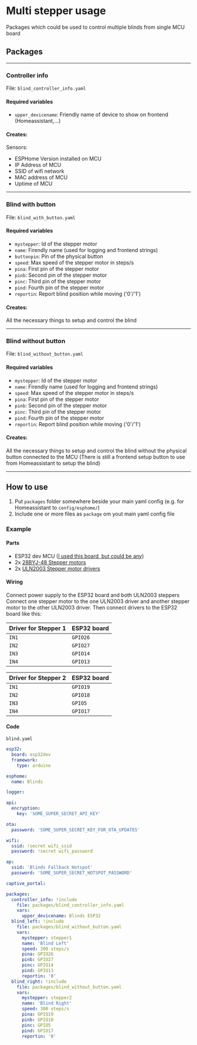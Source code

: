 # Multi stepper usage

Packages which could be used to control multiple blinds from single MCU board

## Packages

---

### Controller info

File: `blind_controller_info.yaml`

#### Required variables

- `upper_devicename`: Friendly name of device to show on frontend (Homeassistant,...)

#### Creates:

Sensors:

- ESPHome Version installed on MCU
- IP Address of MCU
- SSID of wifi network
- MAC address of MCU
- Uptime of MCU

---

### Blind with button

File: `blind_with_button.yaml`

#### Required variables

- `mystepper`: Id of the stepper motor
- `name`: Firendly name (used for logging and frontend strings)
- `buttonpin`: Pin of the physical button
- `speed`: Max speed of the stepper motor in steps/s
- `pina`: First pin of the stepper motor
- `pinb`: Second pin of the stepper motor
- `pinc`: Third pin of the stepper motor
- `pind`: Fourth pin of the stepper motor
- `reportin`: Report blind position while moving ('0'/'1')

#### Creates:

All the necessary things to setup and control the blind

---

### Blind without button

File: `blind_without_button.yaml`

#### Required variables

- `mystepper`: Id of the stepper motor
- `name`: Firendly name (used for logging and frontend strings)
- `speed`: Max speed of the stepper motor in steps/s
- `pina`: First pin of the stepper motor
- `pinb`: Second pin of the stepper motor
- `pinc`: Third pin of the stepper motor
- `pind`: Fourth pin of the stepper motor
- `reportin`: Report blind position while moving ('0'/'1')

#### Creates:

All the necessary things to setup and control the blind without the physical button connected to the MCU (There is still a frontend setup button to use from Homeassistant to setup the blind)

---

## How to use

1. Put `packages` folder somewhere beside your main yaml config (e.g. for Homeassistant to `config/esphome/`)
2. Include one or more files as `package` om yout main yaml config file

### Example

#### Parts

- ESP32 dev MCU ([I used this board, but could be any](https://cdn.myshoptet.com/usr/www.laskakit.cz/user/shop/big/6723-3_la100057p-esp32-lpkit-axonometric-2.jpg?63f72a51))
- 2x [28BYJ-48 Stepper motors](https://cdn.myshoptet.com/usr/www.laskakit.cz/user/shop/big/347_krokovy-motor-28byj-48.jpg?61d95cd9)
- 2x [ULN2003 Stepper motor drivers](https://cdn.myshoptet.com/usr/www.laskakit.cz/user/shop/big/359-1_radic-uln2003-pro-krokovy-motor.jpg?61d95d26)

#### Wiring

Connect power supply to the ESP32 board and both ULN2003 steppers
Connect one stepper motor to the one ULN2003 driver and another stepper motor to the other ULN2003 driver.
Then connect drivers to the ESP32 board like this:

| Driver for Stepper 1 | ESP32 board |
| -------------------- | ----------- |
| `IN1`                | `GPIO26`    |
| `IN2`                | `GPIO27`    |
| `IN3`                | `GPIO14`    |
| `IN4`                | `GPIO13`    |

| Driver for Stepper 2 | ESP32 board |
| -------------------- | ----------- |
| `IN1`                | `GPIO19`    |
| `IN2`                | `GPIO18`    |
| `IN3`                | `GPIO5`     |
| `IN4`                | `GPIO17`    |

#### Code

`blind.yaml`

```yaml
esp32:
  board: esp32dev
  framework:
    type: arduino

esphome:
  name: Blinds

logger:

api:
  encryption:
    key: 'SOME_SUPER_SECRET_API_KEY'

ota:
  password: 'SOME_SUPER_SECRET_KEY_FOR_OTA_UPDATES'

wifi:
  ssid: !secret wifi_ssid
  password: !secret wifi_password

ap:
  ssid: 'Blinds Fallback Hotspot'
  password: 'SOME_SUPER_SECRET_HOTSPOT_PASSWORD'

captive_portal:

packages:
  controller_info: !include
    file: packages/blind_controller_info.yaml
    vars:
      upper_devicename: Blinds ESP32
  blind_left: !include
    file: packages/blind_without_button.yaml
    vars:
      mystepper: stepper1
      name: 'Blind Left'
      speed: 300 steps/s
      pina: GPIO26
      pinb: GPIO27
      pinc: GPIO14
      pind: GPIO13
      reportin: '0'
  blind_right: !include
    file: packages/blind_without_button.yaml
    vars:
      mystepper: stepper2
      name: 'Blind Right'
      speed: 300 steps/s
      pina: GPIO19
      pinb: GPIO18
      pinc: GPIO5
      pind: GPIO17
      reportin: '0'
```
